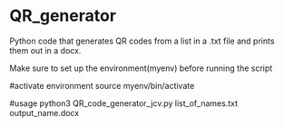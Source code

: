 # QR_generator
Python code that generates QR codes from a list in a .txt file and prints them out in a docx.

Make sure to set up the environment(myenv) before running the script 

#activate environment
source myenv/bin/activate

#usage
 python3 QR_code_generator_jcv.py list_of_names.txt output_name.docx
 
 

